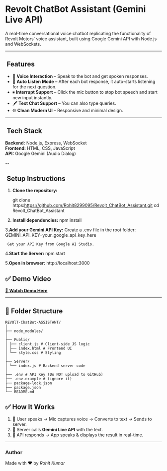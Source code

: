 # Revolt ChatBot Assistant (Gemini Live API)

A real-time conversational voice chatbot replicating the functionality of Revolt Motors' voice assistant, built using Google Gemini API with Node.js and WebSockets.

---

## ​ Features
- 🎤 **Voice Interaction** – Speak to the bot and get spoken responses.
- 🔄 **Auto Listen Mode** – After each bot response, it auto-starts listening for the next question.
- ⏹ **Interrupt Support** – Click the mic button to stop bot speech and start new input instantly.
- 🖋 **Text Chat Support** – You can also type queries.
- 🌐 **Clean Modern UI** – Responsive and minimal design.

---

## ​ Tech Stack
**Backend:** Node.js, Express, WebSocket  
**Frontend:** HTML, CSS, JavaScript  
**API:** Google Gemini (Audio Dialog)

--

## ​ Setup Instructions

1. **Clone the repository:**

   git clone https:https://github.com/Rohit8299095/Revolt_ChatBot_Assistant.git
   cd Revolt_ChatBot_Assistant
2. **Install dependencies:**
      npm install
      
3.**Add your Gemini API Key:**
     Create a .env file in the root folder:
     GEMINI_API_KEY=your_google_api_key_here

     Get your API Key from Google AI Studio.
4.**Start the Server:**
      npm start

5.**Open in browser:**
      http://localhost:3000
      


## ✅ Demo Video
[🎥 **Watch Demo Here**](https://drive.google.com/file/d/1qsxsNyI9a_jowB6YQZ0u-tx6Q_8fkimC/view?usp=drive_link)

---

## 📂 Folder Structure
```
REVOlT-ChatBot-ASSISTANT/
│
├── node_modules/
│
├── Public/
│ ├── client.js # Client-side JS logic
│ ├── index.html # Frontend UI
│ └── style.css # Styling
│
├── Server/
│ └── index.js # Backend server code
│
├── .env # API Key (Do NOT upload to GitHub)
├── .env.example # (ignore it)
├── package-lock.json
├── package.json
└── README.md

```

## ✅ How It Works
1. 🎤 User speaks → Mic captures voice → Converts to text → Sends to server.  
2. 🔗 Server calls **Gemini Live API** with the text.  
3. 💬 API responds → App speaks & displays the result in real-time.

---

### Author
Made with ❤️ by *Rohit Kumar*
